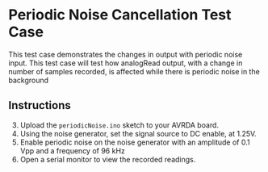 # Periodic Noise Cancellation Test Case
This test case demonstrates the changes in output with periodic noise input. This test case 
will test how analogRead output, with a change in number of samples recorded, is affected while 
there is periodic noise in the background

## Instructions
3. Upload the `periodicNoise.ino` sketch to your AVRDA board.
4. Using the noise generator, set the signal source to DC enable, at 1.25V.
5. Enable periodic noise on the noise generator with an amplitude of 0.1 Vpp and a frequency of 96 kHz
6. Open a serial monitor to view the recorded readings.